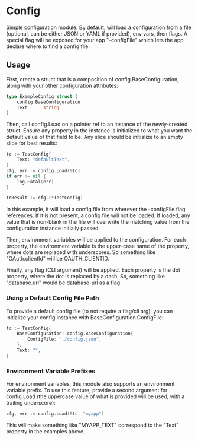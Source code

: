# Config

Simple configuration module.  By default, will load a configuration from a file (optional, can be either JSON or YAML if 
provided), env vars, then flags.  A special flag will be exposed for your app "-configFile" which lets the app declare 
where to find a config file.

## Usage

First, create a struct that is a composition of config.BaseConfiguration, along with your other configuration attributes:

```go
type ExampleConfig struct {
	config.BaseConfiguration
	Text      string
}
```

Then, call config.Load on a pointer ref to an instance of the newly-created struct.  Ensure any property in the instance 
is initialized to what you want the default value of that field to be.  Any slice should be initialize to an empty slice
for best results:

```go
tc := TestConfig{
    Text: "defaultText",
}
cfg, err := config.Load(&tc)
if err != nil {
    log.Fatal(err)
}

tcResult := cfg.(*TestConfig)
```

In this example, it will load a config file from wherever the -configFile flag references.  If it is not
present, a config file will not be loaded.  If loaded, any value that is non-blank in the file will overwrite 
the matching value from the configuration instance initially passed.

Then, environment variables will be applied to the configuration.  For each property, the environment variable is
the upper-case name of the property, where dots are replaced with underscores.  So something like "OAuth.clientId" will 
be OAUTH_CLIENTID.

Finally, any flag (CLI argument) will be applied.  Each property is the dot property, where the dot is replaced by a 
dash.  So, something like "database.url" would be database-url as a flag.

### Using a Default Config File Path

To provide a default config file (to not require a flag/cli arg), you can initialize your config instance with
BaseConfiguration.ConfigFile:

```go
tc := TestConfig{
    BaseConfiguration: config.BaseConfiguration{
        ConfigFile: "./config.json",
    },
    Text: "",
}
```

### Environment Variable Prefixes

For environment variables, this module also supports an environment variable prefix.  To use this feature, provide
a second argument for config.Load (the uppercase value of what is provided will be used, with a trailing underscore):

```go
cfg, err := config.Load(&tc, "myapp")
```

This will make something like "MYAPP_TEXT" correspond to the "Text" property in the examples above.
